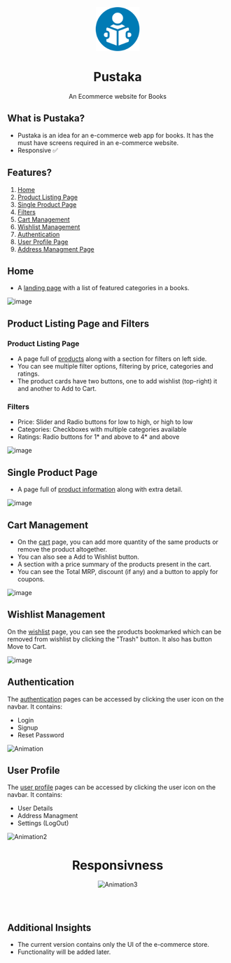 <div align="center">
  <img src="images/logo.png" height="100" width="100" alt="logo"/>
  
# Pustaka
  An Ecommerce website for Books 
</div>

## What is Pustaka?

- Pustaka is an idea for an e-commerce web app for books. It has the must have screens required in an e-commerce website.
- Responsive ✅

## Features?

1. [Home](https://pustaka.netlify.app/)
2. [Product Listing Page](https://pustaka.netlify.app/product-list/product-list.html)
3. [Single Product Page](https://pustaka.netlify.app/single-product/single-product.html)
4. [Filters](https://pustaka.netlify.app/product-list/product-list.html)
5. [Cart Management](https://pustaka.netlify.app/cart-manage/cart.html)
6. [Wishlist Management](https://pustaka.netlify.app/wishlist-manage/wishlist.html)
7. [Authentication](https://pustaka.netlify.app/auth/login.html)
8. [User Profile Page](https://pustaka.netlify.app/user-profile/user-profile.html)
9. [Address Managment Page](https://pustaka.netlify.app/user-profile/user-profile.html)

## Home

* A [landing page](https://pustaka.netlify.app/) with a list of featured categories in a books.

![image](https://user-images.githubusercontent.com/58260342/153245271-76191bf6-b74b-46ad-84c1-8a57aaff99fb.png)

## Product Listing Page and Filters

### Product Listing Page

* A page full of [products](https://pustaka.netlify.app/product-list/product-list.html) along with a section for filters on left side.
* You can see multiple filter options, filtering by price, categories and ratings.
* The product cards have two buttons, one to add wishlist (top-right) it and another to Add to Cart.

### Filters
* Price: Slider and Radio buttons for low to high, or high to low
* Categories: Checkboxes with multiple categories available
* Ratings: Radio buttons for 1* and above to 4* and above

![image](https://user-images.githubusercontent.com/58260342/153245451-58ce0cf7-eb01-4023-96d7-c5c66296707c.png)


## Single Product Page

* A page full of [product information](https://pustaka.netlify.app/single-product/single-product.html) along with extra detail.

![image](https://user-images.githubusercontent.com/58260342/153249868-89524970-56af-4977-ac10-e3b16c47fce3.png)


## Cart Management

* On the [cart](https://pustaka.netlify.app/cart-manage/cart.html) page, you can add more quantity of the same products or remove the product altogether.
* You can also see a Add to Wishlist button.
* A section with a price summary of the products present in the cart. 
* You can see the Total MRP, discount (if any) and a button to apply for coupons.

![image](https://user-images.githubusercontent.com/58260342/153245568-e78f7dc4-44ee-4765-97bc-f6e067b1d305.png)

## Wishlist Management

On the [wishlist](https://pustaka.netlify.app/wishlist-manage/wishlist.html) page, you can see the products bookmarked which can be removed from wishlist by clicking the "Trash" button. 
It also has button Move to Cart.

![image](https://user-images.githubusercontent.com/58260342/153245703-f460249e-8fe1-4b0e-8795-d6b5146b63a0.png)

## Authentication

The [authentication](https://pustaka.netlify.app/auth/login.html) pages can be accessed by clicking the user icon on the navbar. It contains:

* Login
* Signup
* Reset Password

![Animation](https://user-images.githubusercontent.com/58260342/153248168-0f134cb4-bf46-4239-b8e3-ed1b18985e54.gif)
  
 ## User Profile

The [user profile](https://pustaka.netlify.app/user-profile/user-profile.html) pages can be accessed by clicking the user icon on the navbar. It contains:

* User Details
* Address Managment
* Settings (LogOut)

![Animation2](https://user-images.githubusercontent.com/58260342/153249603-1f6adff3-f5b2-4f70-9736-5e19755663e1.gif)

<div align="center">
  
# Responsivness
  
![Animation3](https://user-images.githubusercontent.com/58260342/153588080-daa9236b-7122-41ef-8b67-d358bf87d27a.gif)
</div>

<br/>
<br/>

## Additional Insights

* The current version contains only the UI of the e-commerce store.
* Functionality will be added later.
